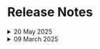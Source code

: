 # Release Notes

<details>
  <summary>20 May 2025</summary>

## Infrastructure Changes

NA

## Content Changes

- **Change**:

   1. Challenge 2: In GitHub, **Code Security** has been upgraded to **Advanced Security**.
    
## Screenshot Updates

- **Change**: 

    1. Screenshots have been updated as per the new UI changes and updated instructions

</details>


<details>
  <summary>09 March 2025</summary>

## Infrastructure Changes

NA

## Content Changes

- **Change**
    - In Challenge 1, the GitHub workflow was updated because the previous workflows were failing due to the azcopy command.
    - Challenge 3: In the filtering logic, we replaced node-forge with nanoid to achieve better results.
    - Challenge 07 has been moved to position 04, and all challenges from the original Challenge 04 onward have been shifted up by one.

## Screenshot Updates

- **Change**: 

    1. Screenshots have been updated as per the new UI changes and updated instructions

</details>
